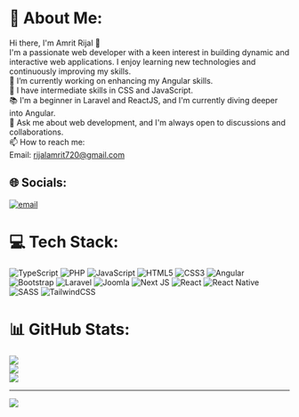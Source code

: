 # 💫 About Me:
Hi there, I'm Amrit Rijal 👋<br>I'm a passionate web developer with a keen interest in building dynamic and interactive web applications. I enjoy learning new technologies and continuously improving my skills.<br>🔭 I’m currently working on enhancing my Angular skills.<br>🌱 I have intermediate skills in CSS and JavaScript.<br>📚 I'm a beginner in Laravel and ReactJS, and I'm currently diving deeper into Angular.<br>💬 Ask me about web development, and I'm always open to discussions and collaborations.<br>📫 How to reach me:<br>Email: rijalamrit720@gmail.com


## 🌐 Socials:
[![email](https://img.shields.io/badge/Email-D14836?logo=gmail&logoColor=white)](mailto:rijalamrit720@gmail.com) 

# 💻 Tech Stack:
![TypeScript](https://img.shields.io/badge/typescript-%23007ACC.svg?style=for-the-badge&logo=typescript&logoColor=white) ![PHP](https://img.shields.io/badge/php-%23777BB4.svg?style=for-the-badge&logo=php&logoColor=white) ![JavaScript](https://img.shields.io/badge/javascript-%23323330.svg?style=for-the-badge&logo=javascript&logoColor=%23F7DF1E) ![HTML5](https://img.shields.io/badge/html5-%23E34F26.svg?style=for-the-badge&logo=html5&logoColor=white) ![CSS3](https://img.shields.io/badge/css3-%231572B6.svg?style=for-the-badge&logo=css3&logoColor=white) ![Angular](https://img.shields.io/badge/angular-%23DD0031.svg?style=for-the-badge&logo=angular&logoColor=white) ![Bootstrap](https://img.shields.io/badge/bootstrap-%238511FA.svg?style=for-the-badge&logo=bootstrap&logoColor=white) ![Laravel](https://img.shields.io/badge/laravel-%23FF2D20.svg?style=for-the-badge&logo=laravel&logoColor=white) ![Joomla](https://img.shields.io/badge/joomla-%235091CD.svg?style=for-the-badge&logo=joomla&logoColor=white) ![Next JS](https://img.shields.io/badge/Next-black?style=for-the-badge&logo=next.js&logoColor=white) ![React](https://img.shields.io/badge/react-%2320232a.svg?style=for-the-badge&logo=react&logoColor=%2361DAFB) ![React Native](https://img.shields.io/badge/react_native-%2320232a.svg?style=for-the-badge&logo=react&logoColor=%2361DAFB) ![SASS](https://img.shields.io/badge/SASS-hotpink.svg?style=for-the-badge&logo=SASS&logoColor=white) ![TailwindCSS](https://img.shields.io/badge/tailwindcss-%2338B2AC.svg?style=for-the-badge&logo=tailwind-css&logoColor=white)
# 📊 GitHub Stats:
![](https://github-readme-stats.vercel.app/api?username=Amrit-Rijal-01&theme=tokyonight&hide_border=false&include_all_commits=false&count_private=false)<br/>
![](https://github-readme-streak-stats.herokuapp.com/?user=Amrit-Rijal-01&theme=tokyonight&hide_border=false)<br/>
![](https://github-readme-stats.vercel.app/api/top-langs/?username=Amrit-Rijal-01&theme=tokyonight&hide_border=false&include_all_commits=false&count_private=false&layout=compact)

---
[![](https://visitcount.itsvg.in/api?id=Amrit-Rijal-01&icon=0&color=0)](https://visitcount.itsvg.in)

<!-- Proudly created with GPRM ( https://gprm.itsvg.in ) -->

